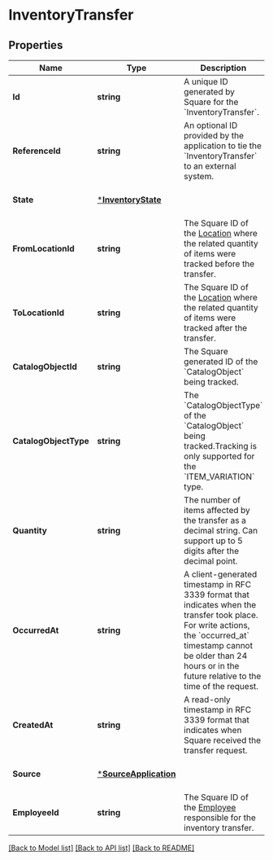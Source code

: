 # InventoryTransfer

## Properties
Name | Type | Description | Notes
------------ | ------------- | ------------- | -------------
**Id** | **string** | A unique ID generated by Square for the &#x60;InventoryTransfer&#x60;. | [optional] [default to null]
**ReferenceId** | **string** | An optional ID provided by the application to tie the &#x60;InventoryTransfer&#x60; to an external system. | [optional] [default to null]
**State** | [***InventoryState**](InventoryState.md) |  | [optional] [default to null]
**FromLocationId** | **string** | The Square ID of the [Location](#type-location) where the related quantity of items were tracked before the transfer. | [optional] [default to null]
**ToLocationId** | **string** | The Square ID of the [Location](#type-location) where the related quantity of items were tracked after the transfer. | [optional] [default to null]
**CatalogObjectId** | **string** | The Square generated ID of the &#x60;CatalogObject&#x60; being tracked. | [optional] [default to null]
**CatalogObjectType** | **string** | The &#x60;CatalogObjectType&#x60; of the &#x60;CatalogObject&#x60; being tracked.Tracking is only supported for the &#x60;ITEM_VARIATION&#x60; type. | [optional] [default to null]
**Quantity** | **string** | The number of items affected by the transfer as a decimal string. Can support up to 5 digits after the decimal point. | [optional] [default to null]
**OccurredAt** | **string** | A client-generated timestamp in RFC 3339 format that indicates when the transfer took place. For write actions, the &#x60;occurred_at&#x60; timestamp cannot be older than 24 hours or in the future relative to the time of the request. | [optional] [default to null]
**CreatedAt** | **string** | A read-only timestamp in RFC 3339 format that indicates when Square received the transfer request. | [optional] [default to null]
**Source** | [***SourceApplication**](SourceApplication.md) |  | [optional] [default to null]
**EmployeeId** | **string** | The Square ID of the [Employee](#type-employee) responsible for the inventory transfer. | [optional] [default to null]

[[Back to Model list]](../README.md#documentation-for-models) [[Back to API list]](../README.md#documentation-for-api-endpoints) [[Back to README]](../README.md)

